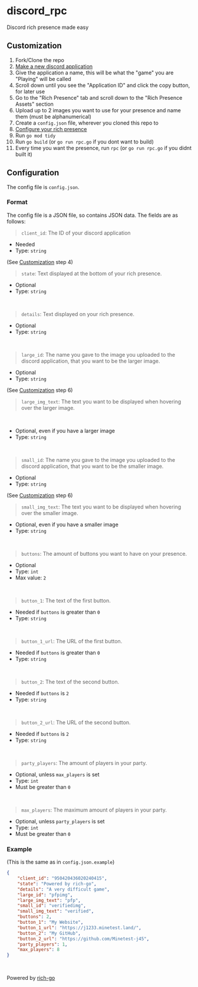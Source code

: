# discord_rpc
Discord rich presence made easy

## Customization
1. Fork/Clone the repo
2. [Make a new discord application](https://discord.com/developers/applications)
3. Give the application a name, this will be what the "game" you are "Playing" will be called
4. Scroll down until you see the "Application ID" and click the copy button, for later use
5. Go to the "Rich Presence" tab and scroll down to the "Rich Presence Assets" section
6. Upload up to 2 images you want to use for your presence and name them (must be alphanumerical)
7. Create a `config.json` file, wherever you cloned this repo to
8. [Configure your rich presence](#configuration)
9. Run `go mod tidy`
10. Run `go build` (or `go run rpc.go` if you dont want to build)
11. Every time you want the presence, run `rpc` (or `go run rpc.go` if you didnt built it)

## Configuration
The config file is `config.json`.

### Format
The config file is a JSON file, so contains JSON data. The fields are as follows:

> `client_id`: The ID of your discord application

* Needed
* Type: `string`

(See [Customization](#customization) step 4)
<br>

> `state`: Text displayed at the bottom of your rich presence.

* Optional
* Type: `string`
<br>

> `details`: Text displayed on your rich presence.

* Optional
* Type: `string`
<br>

> `large_id`: The name you gave to the image you uploaded to the discord application, that you want to be the larger image.

* Optional
* Type: `string`

(See [Customization](#customization) step 6)
<br>

> `large_img_text`: The text you want to be displayed when hovering over the larger image.
<br>

* Optional, even if you have a larger image
* Type: `string`
<br>

> `small_id`: The name you gave to the image you uploaded to the discord application, that you want to be the smaller image.

* Optional
* Type: `string`

(See [Customization](#customization) step 6)
<br>

> `small_img_text`: The text you want to be displayed when hovering over the smaller image.

* Optional, even if you have a smaller image
* Type: `string`
<br>

> `buttons`: The amount of buttons you want to have on your presence.

* Optional
* Type: `int`
* Max value: `2`
<br>

> `button_1`: The text of the first button.

* Needed if `buttons` is greater than `0`
* Type: `string`
<br>

> `button_1_url`: The URL of the first button.

* Needed if `buttons` is greater than `0`
* Type: `string`
<br>

> `button_2`: The text of the second button.

* Needed if `buttons` is `2`
* Type: `string`
<br>

> `button_2_url`: The URL of the second button.

* Needed if `buttons` is `2`
* Type: `string`
<br>

> `party_players`: The amount of players in your party.

* Optional, unless `max_players` is set
* Type: `int`
* Must be greater than `0`
<br>

> `max_players`: The maximum amount of players in your party.

* Optional, unless `party_players` is set
* Type: `int`
* Must be greater than `0`

### Example
(This is the same as in `config.json.example`)
```json
{
    "client_id": "950420436020240415",
    "state": "Powered by rich-go",
    "details": "A very difficult game",
    "large_id": "pfpimg",
    "large_img_text": "pfp",
    "small_id": "verifiedimg",
    "small_img_text": "verified",
    "buttons": 2,
    "button_1": "My Website",
    "button_1_url": "https://j1233.minetest.land/",
    "button_2": "My GitHub",
    "button_2_url": "https://github.com/Minetest-j45",
    "party_players": 1,
    "max_players": 8
}
```
<br>

Powered by [rich-go](https://github.com/hugolgst/rich-go)